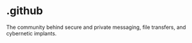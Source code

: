# .github
The community behind secure and private messaging, file transfers, and cybernetic implants.

